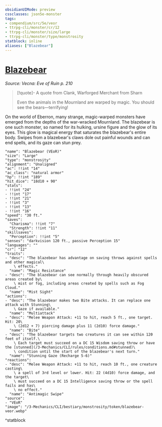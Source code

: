 ```yaml
---
obsidianUIMode: preview
cssclasses: json5e-monster
tags:
- compendium/src/5e/veor
- ttrpg-cli/monster/cr/12
- ttrpg-cli/monster/size/large
- ttrpg-cli/monster/type/monstrosity
statblock: inline
aliases: ["Blazebear"]
---
```

# [Blazebear](3-Mechanics\CLI\bestiary\monstrosity/blazebear-veor.md)
*Source: Vecna: Eve of Ruin p. 210*  

> [!quote]- A quote from Clank, Warforged Merchant from Sharn  
> 
> Even the animals in the Mournland are warped by magic. You should see the bears—terrifying!

On the world of Eberron, many strange, magic-warped monsters have emerged from the depths of the war-wracked Mournland. The blazebear is one such monster, so named for its hulking, ursine figure and the glow of its eyes. This glow is magical energy that saturates the blazebear's entire body. Swipes from a blazebear's claws dole out painful wounds and can end spells, and its gaze can stun prey.

```statblock
"name": "Blazebear (VEoR)"
"size": "Large"
"type": "monstrosity"
"alignment": "Unaligned"
"ac": !!int "14"
"ac_class": "natural armor"
"hp": !!int "189"
"hit_dice": "18d10 + 90"
"stats":
- !!int "24"
- !!int "17"
- !!int "21"
- !!int "3"
- !!int "13"
- !!int "16"
"speed": "30 ft."
"saves":
  "Charisma": !!int "7"
  "Strength": !!int "11"
"skillsaves":
  "Perception": !!int "5"
"senses": "darkvision 120 ft., passive Perception 15"
"languages": ""
"cr": "12"
"traits":
- "desc": "The blazebear has advantage on saving throws against spells and other magical\
    \ effects."
  "name": "Magic Resistance"
- "desc": "The blazebear can see normally through heavily obscured areas created by\
    \ mist or fog, including areas created by spells such as Fog Cloud."
  "name": "Mist Sight"
"actions":
- "desc": "The blazebear makes two Bite attacks. It can replace one attack with Stunning\
    \ Gaze if available."
  "name": "Multiattack"
- "desc": "Melee Weapon Attack: +11 to hit, reach 5 ft., one target. Hit: 20\
    \ (2d12 + 7) piercing damage plus 11 (2d10) force damage."
  "name": "Bite"
- "desc": "The blazebear targets two creatures it can see within 120 feet of itself.\
    \ Each target must succeed on a DC 15 Wisdom saving throw or have the [stunned](/3-Mechanics/CLI/rules/conditions.md#stunned)\
    \ condition until the start of the blazebear's next turn."
  "name": "Stunning Gaze (Recharge 5-6)"
"reactions":
- "desc": "Melee Weapon Attack: +11 to hit, reach 10 ft., one creature casting\
    \ a spell of 3rd level or lower. Hit: 22 (4d10) force damage, and the target\
    \ must succeed on a DC 15 Intelligence saving throw or the spell fails and has\
    \ no effect."
  "name": "Antimagic Swipe"
"source":
- "VEoR"
"image": "/3-Mechanics/CLI/bestiary/monstrosity/token/blazebear-veor.webp"
```
^statblock